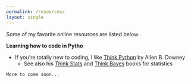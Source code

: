 ```yaml
---
permalink: /resources/
layout: single
---
```


Some of my favorite online resources are listed below.

**Learning how to code in Pytho**
* If you're totally new to coding, I like [Think Python](https://greenteapress.com/wp/think-python-2e/) by Allen B. Downey
  * See also his [Think Stats](http://greenteapress.com/wp/think-stats-2e/) and [Think Bayes](http://greenteapress.com/wp/think-bayes/) books for statistics

```
More to come soon...
```
